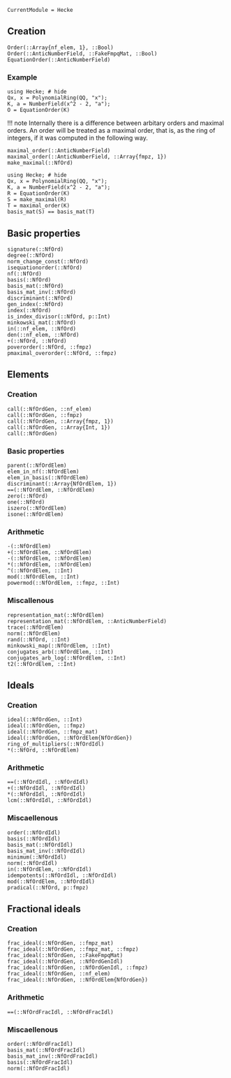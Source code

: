 ```@meta
CurrentModule = Hecke
```

## Creation

```@docs
Order(::Array{nf_elem, 1}, ::Bool)
Order(::AnticNumberField, ::FakeFmpqMat, ::Bool)
EquationOrder(::AnticNumberField)
```

### Example

```@repl
using Hecke; # hide
Qx, x = PolynomialRing(QQ, "x");
K, a = NumberField(x^2 - 2, "a");
O = EquationOrder(K)
```

!!! note 
    Internally there is a difference between arbitary orders and maximal orders.
    An order will be treated as a maximal order, that is, as the ring of integers,
    if it was computed in the following way.

```@docs
maximal_order(::AnticNumberField)
maximal_order(::AnticNumberField, ::Array{fmpz, 1})
make_maximal(::NfOrd)
```

```@repl
using Hecke; # hide
Qx, x = PolynomialRing(QQ, "x");
K, a = NumberField(x^2 - 2, "a");
R = EquationOrder(K)
S = make_maximal(R)
T = maximal_order(K)
basis_mat(S) == basis_mat(T)
```

## Basic properties

```@docs
signature(::NfOrd)
degree(::NfOrd)
norm_change_const(::NfOrd)
isequationorder(::NfOrd)
nf(::NfOrd)
basis(::NfOrd)
basis_mat(::NfOrd)
basis_mat_inv(::NfOrd)
discriminant(::NfOrd)
gen_index(::NfOrd)
index(::NfOrd)
is_index_divisor(::NfOrd, p::Int)
minkowski_mat(::NfOrd)
in(::nf_elem, ::NfOrd)
den(::nf_elem, ::NfOrd)
+(::NfOrd, ::NfOrd)
poverorder(::NfOrd, ::fmpz)
pmaximal_overorder(::NfOrd, ::fmpz)
```

## Elements

### Creation

```@docs
call(::NfOrdGen, ::nf_elem)
call(::NfOrdGen, ::fmpz)
call(::NfOrdGen, ::Array{fmpz, 1})
call(::NfOrdGen, ::Array{Int, 1})
call(::NfOrdGen)
```

### Basic properties

```@docs
parent(::NfOrdElem)
elem_in_nf(::NfOrdElem)
elem_in_basis(::NfOrdElem)
discriminant(::Array{NfOrdElem, 1})
==(::NfOrdElem, ::NfOrdElem)
zero(::NfOrd)
one(::NfOrd)
iszero(::NfOrdElem)
isone(::NfOrdElem)
```

### Arithmetic

```@docs
-(::NfOrdElem)
+(::NfOrdElem, ::NfOrdElem)
-(::NfOrdElem, ::NfOrdElem)
*(::NfOrdElem, ::NfOrdElem)
^(::NfOrdElem, ::Int)
mod(::NfOrdElem, ::Int)
powermod(::NfOrdElem, ::fmpz, ::Int)
```

### Miscallenous

```@docs
representation_mat(::NfOrdElem)
representation_mat(::NfOrdElem, ::AnticNumberField)
trace(::NfOrdElem)
norm(::NfOrdElem)
rand(::NfOrd, ::Int)
minkowski_map(::NfOrdElem, ::Int)
conjugates_arb(::NfOrdElem, ::Int)
conjugates_arb_log(::NfOrdElem, ::Int)
t2(::NfOrdElem, ::Int)
```

## Ideals

### Creation

```@docs
ideal(::NfOrdGen, ::Int)
ideal(::NfOrdGen, ::fmpz)
ideal(::NfOrdGen, ::fmpz_mat)
ideal(::NfOrdGen, ::NfOrdElem{NfOrdGen})
ring_of_multipliers(::NfOrdIdl)
*(::NfOrd, ::NfOrdElem)
```

### Arithmetic

```@docs
==(::NfOrdIdl, ::NfOrdIdl)
+(::NfOrdIdl, ::NfOrdIdl)
*(::NfOrdIdl, ::NfOrdIdl)
lcm(::NfOrdIdl, ::NfOrdIdl)
```

### Miscaellenous

```@docs
order(::NfOrdIdl)
basis(::NfOrdIdl)
basis_mat(::NfOrdIdl)
basis_mat_inv(::NfOrdIdl)
minimum(::NfOrdIdl)
norm(::NfOrdIdl)
in(::NfOrdElem, ::NfOrdIdl)
idempotents(::NfOrdIdl, ::NfOrdIdl)
mod(::NfOrdElem, ::NfOrdIdl)
pradical(::NfOrd, p::fmpz)
```

## Fractional ideals

### Creation

```@docs
frac_ideal(::NfOrdGen, ::fmpz_mat)
frac_ideal(::NfOrdGen, ::fmpz_mat, ::fmpz)
frac_ideal(::NfOrdGen, ::FakeFmpqMat)
frac_ideal(::NfOrdGen, ::NfOrdGenIdl)
frac_ideal(::NfOrdGen, ::NfOrdGenIdl, ::fmpz)
frac_ideal(::NfOrdGen, ::nf_elem)
frac_ideal(::NfOrdGen, ::NfOrdElem{NfOrdGen})
```

### Arithmetic
```@docs
==(::NfOrdFracIdl, ::NfOrdFracIdl)
```

### Miscaellenous

```@docs
order(::NfOrdFracIdl)
basis_mat(::NfOrdFracIdl)
basis_mat_inv(::NfOrdFracIdl)
basis(::NfOrdFracIdl)
norm(::NfOrdFracIdl)
```

